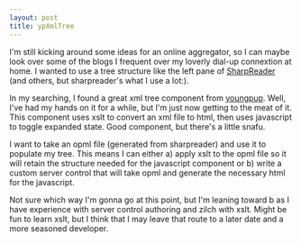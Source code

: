 ```yaml
---
layout: post
title: ypXmlTree
---
```

I'm still kicking around some ideas for an online aggregator, so I can maybe look over some of the blogs I frequent over my loverly dial-up connextion at home. I wanted to use a tree structure like the left pane of [SharpReader](http://www.sharpreader.net/) (and others, but sharpreader's what I use a lot:).

In my searching, I found a great xml tree component from [youngpup](http://www.youngpup.net/). Well, I've had my hands on it for a while, but I'm just now getting to the meat of it. This component uses xslt to convert an xml file to html, then uses javascript to toggle expanded state. Good component, but there's a little snafu.

I want to take an opml file (generated from sharpreader) and use it to populate my tree. This means I can either a) apply xslt to the opml file so it will retain the structure needed for the javascript component or b) write a custom server control that will take opml and generate the necessary html for the javascript.

Not sure which way I'm gonna go at this point, but I'm leaning toward b as I have experience with server control authoring and zilch with xslt. Might be fun to learn xslt, but I think that I may leave that route to a later date and a more seasoned developer.